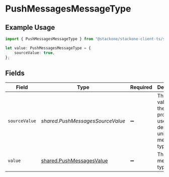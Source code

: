 # PushMessagesMessageType

## Example Usage

```typescript
import { PushMessagesMessageType } from "@stackone/stackone-client-ts/sdk/models/shared";

let value: PushMessagesMessageType = {
    sourceValue: true,
};
```

## Fields

| Field                                                                         | Type                                                                          | Required                                                                      | Description                                                                   | Example                                                                       |
| ----------------------------------------------------------------------------- | ----------------------------------------------------------------------------- | ----------------------------------------------------------------------------- | ----------------------------------------------------------------------------- | ----------------------------------------------------------------------------- |
| `sourceValue`                                                                 | *shared.PushMessagesSourceValue*                                              | :heavy_minus_sign:                                                            | The original value from the provider used to derive the unified message type. | Email                                                                         |
| `value`                                                                       | [shared.PushMessagesValue](../../../sdk/models/shared/pushmessagesvalue.md)   | :heavy_minus_sign:                                                            | The unified message type.                                                     |                                                                               |